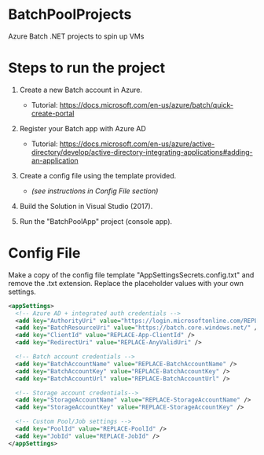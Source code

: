 # BatchPoolProjects
Azure Batch .NET projects to spin up VMs

# Steps to run the project

1. Create a new Batch account in Azure.

    - Tutorial: https://docs.microsoft.com/en-us/azure/batch/quick-create-portal

2. Register your Batch app with Azure AD
    - Tutorial: https://docs.microsoft.com/en-us/azure/active-directory/develop/active-directory-integrating-applications#adding-an-application

3. Create a config file using the template provided.
    - _(see instructions in Config File section)_

4. Build the Solution in Visual Studio (2017).

5. Run the "BatchPoolApp" project (console app).

# Config File

Make a copy of the config file template "AppSettingsSecrets.config.txt" and remove the .txt extension. Replace the placeholder values with your own settings.

```xml
<appSettings>
  <!-- Azure AD + integrated auth credentials -->
  <add key="AuthorityUri" value="https://login.microsoftonline.com/REPLACE-TenantId-DirId" />
  <add key="BatchResourceUri" value="https://batch.core.windows.net/" />
  <add key="ClientId" value="REPLACE-App-ClientId" />
  <add key="RedirectUri" value="REPLACE-AnyValidUri" />

  <!-- Batch account credentials -->
  <add key="BatchAccountName" value="REPLACE-BatchAccountName" />
  <add key="BatchAccountKey" value="REPLACE-BatchAccountKey" />
  <add key="BatchAccountUrl" value="REPLACE-BatchAccountUrl" />

  <!-- Storage account credentials-->
  <add key="StorageAccountName" value="REPLACE-StorageAccountName" />
  <add key="StorageAccountKey" value="REPLACE-StorageAccountKey" />

  <!-- Custom Pool/Job settings -->
  <add key="PoolId" value="REPLACE-PoolId" />
  <add key="JobId" value="REPLACE-JobId" />
</appSettings>
```
